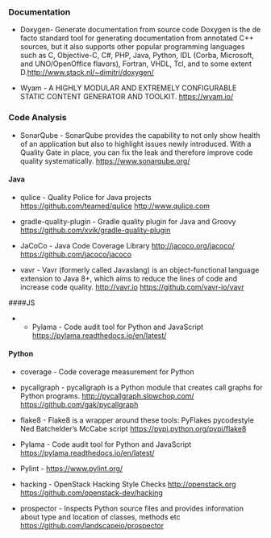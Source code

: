 ### Documentation

* Doxygen- Generate documentation from source code
Doxygen is the de facto standard tool for generating documentation from annotated C++ sources, but it also supports other popular programming languages such as C, Objective-C, C#, PHP, Java, Python, IDL (Corba, Microsoft, and UNO/OpenOffice flavors), Fortran, VHDL, Tcl, and to some extent D.http://www.stack.nl/~dimitri/doxygen/

* Wyam - A HIGHLY MODULAR AND EXTREMELY CONFIGURABLE STATIC CONTENT GENERATOR AND TOOLKIT. https://wyam.io/

### Code Analysis

* SonarQube - SonarQube provides the capability to not only show health of an application but also to highlight issues newly introduced. With a Quality Gate in place, you can fix the leak and therefore improve code quality systematically. https://www.sonarqube.org/

#### Java
* qulice - Quality Police for Java projects https://github.com/teamed/qulice http://www.qulice.com

* gradle-quality-plugin - Gradle quality plugin for Java and Groovy https://github.com/xvik/gradle-quality-plugin

* JaCoCo - Java Code Coverage Library http://jacoco.org/jacoco/ https://github.com/jacoco/jacoco

* vavr - Vavr (formerly called Javaslang) is an object-functional language extension to Java 8+, which aims to reduce the lines of code and increase code quality. http://vavr.io https://github.com/vavr-io/vavr

####JS

* * Pylama - Code audit tool for Python and JavaScript https://pylama.readthedocs.io/en/latest/

#### Python 

* coverage - Code coverage measurement for Python

* pycallgraph - pycallgraph is a Python module that creates call graphs for Python programs. http://pycallgraph.slowchop.com/ https://github.com/gak/pycallgraph

* flake8 - Flake8 is a wrapper around these tools:
PyFlakes
pycodestyle
Ned Batchelder’s McCabe script
https://pypi.python.org/pypi/flake8

* Pylama - Code audit tool for Python and JavaScript https://pylama.readthedocs.io/en/latest/

* Pylint - https://www.pylint.org/ 

* hacking - OpenStack Hacking Style Checks http://openstack.org https://github.com/openstack-dev/hacking

* prospector - Inspects Python source files and provides information about type and location of classes, methods etc https://github.com/landscapeio/prospector
